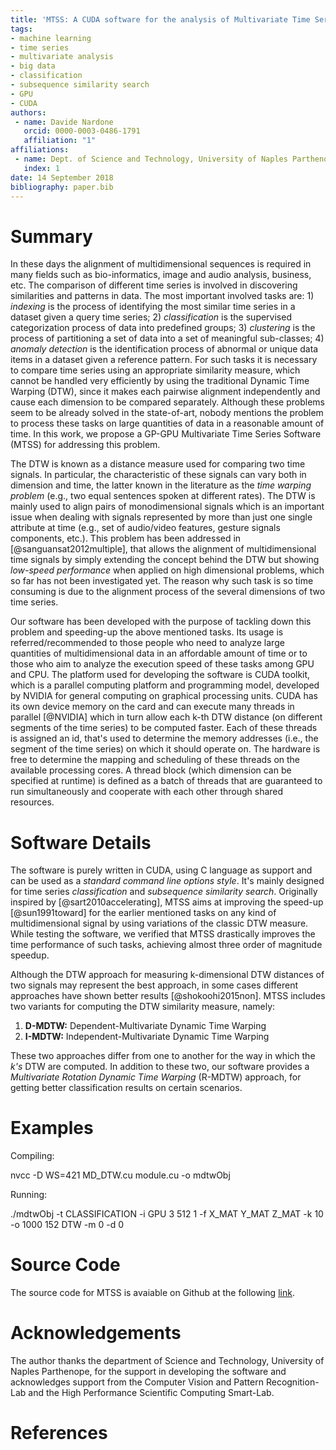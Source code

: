 ```yaml
---
title: 'MTSS: A CUDA software for the analysis of Multivariate Time Series'
tags:
- machine learning
- time series
- multivariate analysis
- big data
- classification
- subsequence similarity search
- GPU
- CUDA
authors:
 - name: Davide Nardone
   orcid: 0000-0003-0486-1791
   affiliation: "1"
affiliations:
 - name: Dept. of Science and Technology, University of Naples Parthenope
   index: 1
date: 14 September 2018
bibliography: paper.bib
---
```


# Summary
In these days the alignment of multidimensional sequences is required in many fields such as bio-informatics, image and audio analysis, business, etc. The comparison of different time series is involved in discovering similarities and patterns in data. The most important involved tasks are: 1) *indexing* is the process of identifying the most similar time series in a dataset given a query time series; 2) *classification* is the supervised categorization process of data into predefined groups; 3) *clustering* is the process of partitioning a set of data into a set of meaningful sub-classes; 4) *anomaly detection* is the identification process of abnormal or unique data items in a dataset given a reference pattern.
For such tasks it is necessary to compare time series using an appropriate similarity measure, which cannot be handled very efficiently by using the traditional Dynamic Time Warping (DTW), since it makes each pairwise alignment independently and cause each dimension to be compared separately. Although these problems seem to be already solved in the state-of-art, nobody mentions the problem to process these tasks on large quantities of data in a reasonable amount of time. In this work, we propose a GP-GPU Multivariate Time Series Software (MTSS) for addressing this problem.

The DTW is known as a distance measure used for comparing two time signals. In particular, the characteristic of these signals can vary both in dimension and time, the latter known in the literature as the *time warping problem* (e.g., two equal sentences spoken at different rates). The DTW is mainly used to align pairs of monodimensional signals which is an important issue when dealing with signals represented by more than just one single attribute at time (e.g., set of audio/video features, gesture signals components, etc.). This problem has been addressed in [@sanguansat2012multiple], that allows the alignment of multidimensional time signals by simply extending the concept behind the DTW but showing *low-speed performance* when applied on high dimensional problems, which so far has not been investigated yet. The reason why such task is so time consuming is due to the alignment process of the several dimensions of two time series.

Our software has been developed with the purpose of tackling down this problem and speeding-up the above mentioned tasks. Its usage is referred/recommended to those people who need to analyze large quantities of multidimensional data in an affordable amount of time or to those who aim to analyze the execution speed of these tasks among GPU and CPU. The platform used for developing the software is CUDA toolkit, which is a parallel computing platform and programming model, developed by NVIDIA for general computing on graphical processing units. CUDA has its own device memory on the card and can execute many threads in parallel [@NVIDIA] which in turn allow each k-th DTW distance (on different segments of the time series) to be computed faster. Each of these threads is assigned an id, that's used to determine the memory addresses (i.e., the segment of the time series) on which it should operate on. The hardware is free to determine the mapping and scheduling of these threads on the available processing cores. A thread block (which dimension can be specified at runtime) is defined as a batch of threads that are guaranteed to run simultaneously and cooperate with each other through shared resources.

# Software Details
The software is purely written in CUDA, using C language as support and can be used as a *standard command line options style*. It's mainly designed for time series *classification* and *subsequence similarity search*. Originally inspired by [@sart2010accelerating], MTSS aims at improving the speed-up [@sun1991toward] for the earlier mentioned tasks on any kind of multidimensional signal by using variations of the classic DTW measure. While testing the software, we verified that MTSS drastically improves the time performance of such tasks, achieving almost three order of magnitude speedup.

Although the DTW approach for measuring k-dimensional DTW distances of two signals may represent the best approach, in some cases different approaches have shown better results [@shokoohi2015non]. MTSS includes two variants for computing the DTW similarity measure, namely:

1. **D-MDTW:** Dependent-Multivariate Dynamic Time Warping
2. **I-MDTW:** Independent-Multivariate Dynamic Time Warping

These two approaches differ from one to another for the way in which the *k's* DTW are computed. In addition to these two, our software provides a *Multivariate Rotation Dynamic Time Warping* (R-MDTW) approach, for getting better classification results on certain scenarios.

# Examples
Compiling:

nvcc -D WS=421 MD_DTW.cu module.cu -o mdtwObj

Running:

./mdtwObj -t CLASSIFICATION -i GPU 3 512 1 -f X_MAT Y_MAT Z_MAT -k 10 -o 1000 152 DTW -m 0 -d 0

# Source Code
The source code for MTSS is avaiable on Github at the following [link](https://github.com/DavideNardone/MTSS-Multivariate-Time-Series-Sofwtare).

# Acknowledgements
The author thanks the department of Science and Technology, University of Naples Parthenope, for the support in developing the software and acknowledges support from the Computer Vision and Pattern Recognition-Lab and the High Performance Scientific Computing Smart-Lab.

# References
